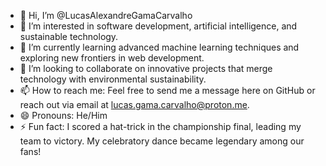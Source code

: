 - 👋 Hi, I’m @LucasAlexandreGamaCarvalho
- 👀 I’m interested in software development, artificial intelligence, and sustainable technology.
- 🌱 I’m currently learning advanced machine learning techniques and exploring new frontiers in web development.
- 💞️ I’m looking to collaborate on innovative projects that merge technology with environmental sustainability.
- 📫 How to reach me: Feel free to send me a message here on GitHub or reach out via email at lucas.gama.carvalho@proton.me.
- 😄 Pronouns: He/Him
- ⚡ Fun fact: I scored a hat-trick in the championship final, leading my team to victory. My celebratory dance became legendary among our fans!

<!---
LucasAlexandreGamaCarvalho/LucasAlexandreGamaCarvalho is a ✨ special ✨ repository because its `README.md` (this file) appears on your GitHub profile.
You can click the Preview link to take a look at your changes.
--->
